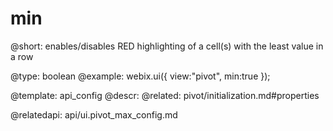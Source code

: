 min
=============

@short:
	enables/disables RED highlighting of a cell(s) with the least value in a row 

@type: boolean
@example:
webix.ui({
    view:"pivot",
    min:true
});

@template:	api_config
@descr:
@related:
pivot/initialization.md#properties

@relatedapi:
api/ui.pivot_max_config.md